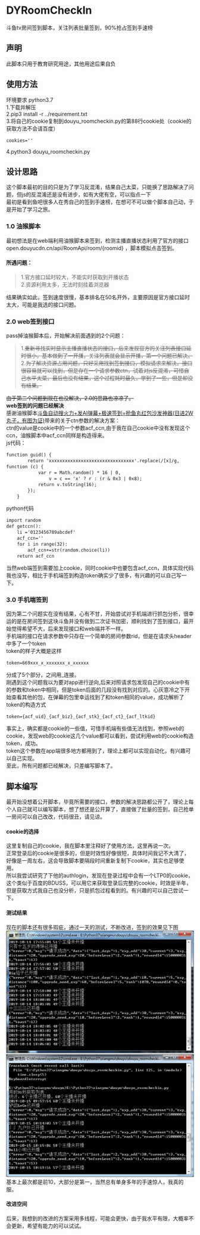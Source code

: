 # DYRoomCheckIn
斗鱼tv房间签到脚本，关注列表批量签到，90%抢占签到手速榜

## 声明
此脚本只用于教育研究用途，其他用途后果自负
## 使用方法
环境要求 python3.7  
1.下载并解压  
2.pip3 install -r ../requirement.txt  
3.将自己的cookie复制到douyu_roomcheckin.py的第88行cookie处（cookie的获取方法不会请百度）  
```
cookies=''
```
4.python3 douyu_roomcheckin.py  
## 设计思路
这个脚本最初的目的只是为了学习反混淆，结果自己太菜，只能换了思路解决了问题，但js的反混淆还是没有进步，如有大佬有空，可以指点一下  
最初是看到鱼吧很多人在秀自己的签到手速榜，在想可不可以做个脚本自己动，于是开始了学习之旅。  
### 1.0 油猴脚本
最初想法是在web端利用油猴脚本来签到，检测主播直播状态利用了官方的接口 open.douyucdn.cn/api/RoomApi/room/{roomid} ，脚本模拟点击签到。    
#### 所遇问题：  
> 1.官方接口延时较大，不能实时获取到开播状态  
> 2.资源利用太多，无法时刻挂着浏览器  

结果确实如此，签到速度很慢，基本排名在50名开外，主要原因是官方接口延时太大，可能是我选的接口问题。  
### 2.0 web签到接口
pass掉油猴脚本后，开始解决前面遇到的2个问题：  
> 1.~~重新寻找实时显示主播直播状态的接口，后来发现官方的关注列表接口延时很小，基本做到了一开播，关注列表就会显示开播，第一个问题已解决。~~  
> 2.~~为了解决资源占用问题，只好采用找到签到接口，模拟请求来解决。接口很容易就可以找到，但是存在一个请求参数ctn，试着对js反混淆，可惜自己水平太菜，最后也没有结果，这个过程耗时最久，学到了一些，但是却没有结果。~~

~~由于第二个问题到现在也没解决，2.0的思路也凉凉了。~~  
**web签到的问题已经解决**  
感谢油猴脚本[斗鱼自动搜火力+发AI弹幕+极速签到=抢鱼丸红包沙发神器(日进2W丸子，有图为证)](https://greasyfork.org/zh-CN/scripts/389379-斗鱼自动搜火力-发ai弹幕-极速签到-抢鱼丸红包沙发神器-日进2w丸子-有图为证)带来的关于ctn参数的解决方案：  
ctn的value是cookie中的一个参数acf_ccn,由于我在自己cookie中没有发现这个ccn，油猴脚本中acf_ccn同样是构造得来。  
js代码：  
```
function guid() {
        return 'xxxxxxxxxxxxxxxxxxxxxxxxxxxxxxxx'.replace(/[x]/g, function (c) {
            var r = Math.random() * 16 | 0,
                v = c == 'x' ? r : (r & 0x3 | 0x8);
            return v.toString(16);
        });
    }
```  
python代码  
```
import random
def getccn():
	li ='0123456789abcdef'
	acf_ccn=''
	for i in range(32):
		acf_ccn+=str(random.choice(li))
	return acf_ccn
```
当然web端签到需要加上cookie，同时cookie中也要包含acf_ccn，具体实现代码我也没写，相比于手机端签到构造token确实少了很多，有兴趣的可以自己写一下。  
### 3.0 手机端签到
因为第二个问题实在没有结果，心有不甘，开始尝试对手机端进行抓包分析，很幸运的是在房间签到这块斗鱼并没有做到二次证书加密，顺利找到了签到接口，最开始觉得希望不大，后来发现接口和web端并不一样。  
手机端的接口在请求参数中只存在一个简单的房间参数rid，但是在请求头header中多了一个token  
token的样子大概是这样
```
token=669xxx_x_xxxxxxx_x_xxxxxx
```
分成了5个部分，之间用_连接。  
刚遇到这个问题我以为要对app进行逆向,后来对照请求包发现自己的cookie中有的参数和token中相同，但是token后面的几段没有找到对应的。心灰意冷之下开始查看其他的包，在弹幕的包里幸运找到了和token相同的value，成功解析了token的构造方式
```
token={acf_uid}_{acf_biz}_{acf_stk}_{acf_ct}_{acf_ltkid}
```
事实上，确实都是cookie的一些值，可惜手机端有些值无法找到，参照web的cookie，发现web的cookie这几个value都可以看到，尝试利用web的cookie构造token，成功。  
token这个参数在app端很多地方都用到了，理论上都可以实现自动化，有兴趣可以自己实现。  
至此，所有问题都已经解决，只差编写脚本了。  
## 脚本编写
最开始没想着公开脚本，毕竟所需要的接口，参数的解决思路都公开了，理论上每个人自己就可以编写脚本，想了想还是公开算了，直接做了批量的签到，自己抢单一房间可以自己改改，代码很丑，请见谅。 
#### cookie的选择
这里复制自己的cookie，我在脚本里注释好了使用方法，这里再说一次。  
正常登录后的cookie是很多的，但是时效性好像很短，具体时间我记不大清了，好像是一周左右，这会导致脚本要隔段时间重新复制下cookie，其实也足够使用。  
所以我尝试研究了下他的authlogin，发现在登录过程中会有一个LTP0的cookie，这个类似于百度的BDUSS，可以用它来获取登录后完整的cookie，时效是半年，但是获取方式我自己也没分析，只是抓包过程看到的。有兴趣的可以自己尝试一下。
#### 测试结果
现在的脚本还有很多瑕疵，通过一天的测试，不断改进，签到的效果见下图  
![](/img/1.jpg)![](/img/2.jpg)  
基本上最次都是前10，大部分是第一，当然总有单身多年的手速惊人，我真的服。
#### 改进空间
后来，我想到的改进的方案采用多线程，可能会更快，由于我水平有限，大概率不会更新，希望有能力的可以试试。





